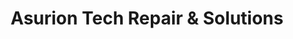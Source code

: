 ---
title: "Asurion Tech Repair & Solutions"
url: /saugus/asurion-tech-repair-and-solutions/
shop: shop
---